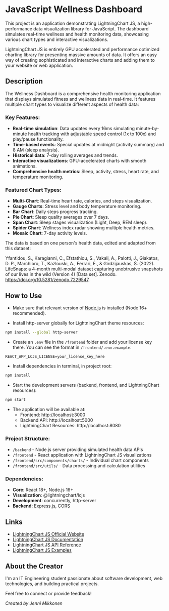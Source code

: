 # JavaScript Wellness Dashboard

This project is an application demonstrating LightningChart JS, a high-performance data visualization library for JavaScript. The dashboard simulates real-time wellness and health monitoring data, showcasing various chart types and interactive visualizations.

LightningChart JS is entirely GPU accelerated and performance optimized charting library for presenting massive amounts of data. It offers an easy way of creating sophisticated and interactive charts and adding them to your website or web application.


## Description

The Wellness Dashboard is a comprehensive health monitoring application that displays simulated fitness and wellness data in real-time. It features multiple chart types to visualize different aspects of health data:

### Key Features:
- **Real-time simulation**: Data updates every 16ms simulating minute-by-minute health tracking with adjustable speed control (1x to 100x) and play/pause functionality.
- **Time-based events**: Special updates at midnight (activity summary) and 8 AM (sleep analysis).
- **Historical data**: 7-day rolling averages and trends.
- **Interactive visualizations**: GPU-accelerated charts with smooth animations.
- **Comprehensive health metrics**: Sleep, activity, stress, heart rate, and temperature monitoring.

### Featured Chart Types:
- **Multi-Chart**: Real-time heart rate, calories, and steps visualization.
- **Gauge Charts**: Stress level and body temperature monitoring.
- **Bar Chart**: Daily steps progress tracking.
- **Pie Chart**: Sleep quality averages over 7 days.
- **Span Chart**: Sleep stages visualization (Light, Deep, REM sleep).
- **Spider Chart**: Wellness index radar showing multiple health metrics.
- **Mosaic Chart**: 7-day activity levels.

The data is based on one person's health data, edited and adapted from this dataset: 

Yfantidou, S., Karagianni, C., Efstathiou, S., Vakali, A., Palotti, J., Giakatos, D. P., Marchioro, T., Kazlouski, A., Ferrari, E., & Girdzijauskas, Š. (2022). LifeSnaps: a 4-month multi-modal dataset capturing unobtrusive snapshots of our lives in the wild (Version 4) [Data set]. Zenodo. https://doi.org/10.5281/zenodo.7229547.


## How to Use

- Make sure that relevant version of [Node.js](https://nodejs.org/en/download/) is installed (Node 16+ recommended).

- Install http-server globally for LightningChart theme resources:
```bash
npm install --global http-server
```

- Create an `.env` file in the `/frontend` folder and add your license key there. You can see the format in `/frontend/.env.example`:
```
REACT_APP_LCJS_LICENSE=your_license_key_here
```

- Install dependencies in terminal, in project root:
```bash
npm install
```

- Start the development servers (backend, frontend, and LightningChart resources):
```bash
npm start
```

- The application will be available at:
  - Frontend: http://localhost:3000
  - Backend API: http://localhost:5000
  - LightningChart Resources: http://localhost:8080


### Project Structure:
- `/backend` - Node.js server providing simulated health data APIs
- `/frontend` - React application with LightningChart JS visualizations
- `/frontend/src/components/charts/` - Individual chart components
- `/frontend/src/utils/` - Data processing and calculation utilities

### Dependencies:
- **Core**: React 18+, Node.js 16+
- **Visualization**: @lightningchart/lcjs
- **Development**: concurrently, http-server
- **Backend**: Express.js, CORS

## Links

- [LightningChart JS Official Website](https://lightningchart.com/js-charts/)
- [LightningChart JS Documentation](https://lightningchart.com/js-charts/docs/)
- [LightningChart JS API Reference](https://lightningchart.com/js-charts/api-documentation/)
- [LightningChart JS Examples](https://lightningchart.com/js-charts/interactive-examples/)

## About the Creator
I'm an IT Engineering student passionate about software development, web technologies, and building practical projects.

Feel free to connect or provide feedback!

*Created by Jenni Mikkonen*

